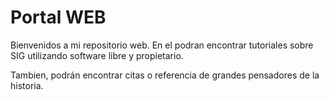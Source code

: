 # Portal WEB

Bienvenidos a mi repositorio web. En el podran encontrar tutoriales sobre SIG utilizando software libre y propietario.

Tambien, podrán encontrar citas o referencia de grandes pensadores de la historia.
